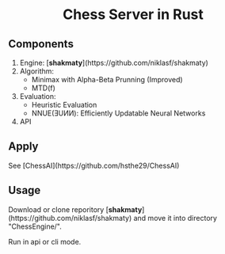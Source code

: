 <h1 style="text-align: center;">Chess Server in Rust</h1>

<h2>Components</h2>
<ol>
    <li>Engine: [<b>shakmaty</b>](https://github.com/niklasf/shakmaty)</li>
    <li>Algorithm:
        <ul>
            <li>Minimax with Alpha-Beta Prunning (Improved)</li>
            <li>MTD(f)</li>
        </ul>
    </li>
    <li>Evaluation:
        <ul>
            <li>Heuristic Evaluation</li>
            <li>NNUE(ƎUИИ): Efficiently Updatable Neural Networks</li>
        </ul>
    </li>
    <li>API</li>
</ol>

<h2>Apply</h2>
See [ChessAI](https://github.com/hsthe29/ChessAI)

<h2>Usage</h2>
Download or clone reporitory [<b>shakmaty</b>](https://github.com/niklasf/shakmaty) and move it into directory "ChessEngine/".

Run in api or cli mode.

